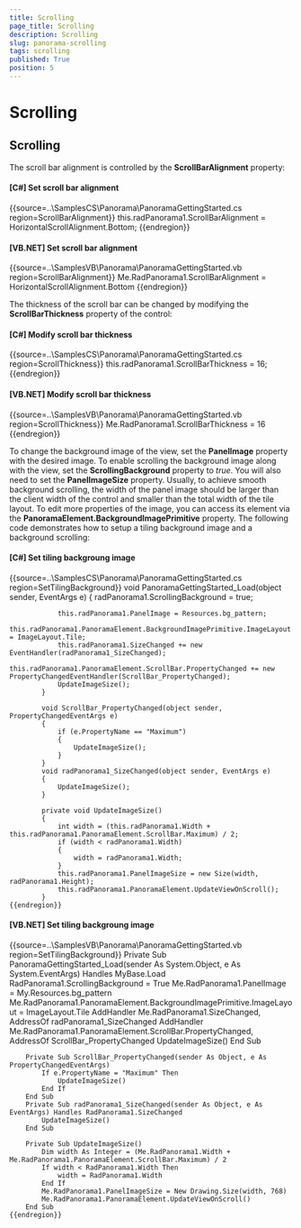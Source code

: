 ```yaml
---
title: Scrolling
page_title: Scrolling
description: Scrolling
slug: panorama-scrolling
tags: scrolling
published: True
position: 5
---
```


# Scrolling



## Scrolling

The scroll bar alignment is controlled by the __ScrollBarAlignment__ property:

#### __[C#] Set scroll bar alignment__

{{source=..\SamplesCS\Panorama\PanoramaGettingStarted.cs region=ScrollBarAlignment}}
	            this.radPanorama1.ScrollBarAlignment = HorizontalScrollAlignment.Bottom;
	{{endregion}}



#### __[VB.NET] Set scroll bar alignment__

{{source=..\SamplesVB\Panorama\PanoramaGettingStarted.vb region=ScrollBarAlignment}}
	        Me.RadPanorama1.ScrollBarAlignment = HorizontalScrollAlignment.Bottom
	{{endregion}}



The thickness of the scroll bar can be changed by modifying the __ScrollBarThickness__ property of the control:

#### __[C#] Modify scroll bar thickness__

{{source=..\SamplesCS\Panorama\PanoramaGettingStarted.cs region=ScrollThickness}}
	            this.radPanorama1.ScrollBarThickness = 16;
	{{endregion}}



#### __[VB.NET] Modify scroll bar thickness__

{{source=..\SamplesVB\Panorama\PanoramaGettingStarted.vb region=ScrollThickness}}
	        Me.RadPanorama1.ScrollBarThickness = 16
	{{endregion}}



To change the background image of the view, set the __PanelImage__ property with the desired image. To enable 
			scrolling the background image along with the view, set the __ScrollingBackground__ property to *true*. 
			You will also need to set the __PanelImageSize__ property. Usually, to achieve smooth background scrolling, the width 
			of the panel image should be larger than the client width of the control and smaller than the total width of the tile layout.
			To edit more properties of the image, you can access its element via the __PanoramaElement.BackgroundImagePrimitive__ property. 
			The following code demonstrates how to setup a tiling background image and a background scrolling:
		

#### __[C#] Set tiling backgroung image__

{{source=..\SamplesCS\Panorama\PanoramaGettingStarted.cs region=SetTilingBackground}}
	        void PanoramaGettingStarted_Load(object sender, EventArgs e)
	        {
	            radPanorama1.ScrollingBackground = true;
	
	            this.radPanorama1.PanelImage = Resources.bg_pattern;
	            this.radPanorama1.PanoramaElement.BackgroundImagePrimitive.ImageLayout = ImageLayout.Tile;
	            this.radPanorama1.SizeChanged += new EventHandler(radPanorama1_SizeChanged);
	            this.radPanorama1.PanoramaElement.ScrollBar.PropertyChanged += new PropertyChangedEventHandler(ScrollBar_PropertyChanged);
	            UpdateImageSize();
	        }
	
	        void ScrollBar_PropertyChanged(object sender, PropertyChangedEventArgs e)
	        {
	            if (e.PropertyName == "Maximum")
	            {
	                UpdateImageSize();
	            }
	        }
	        void radPanorama1_SizeChanged(object sender, EventArgs e)
	        {
	            UpdateImageSize();
	        }
	
	        private void UpdateImageSize()
	        {
	            int width = (this.radPanorama1.Width + this.radPanorama1.PanoramaElement.ScrollBar.Maximum) / 2;
	            if (width < radPanorama1.Width)
	            {
	                width = radPanorama1.Width;
	            }
	            this.radPanorama1.PanelImageSize = new Size(width, radPanorama1.Height);
	            this.radPanorama1.PanoramaElement.UpdateViewOnScroll();
	        }
	{{endregion}}



#### __[VB.NET] Set tiling backgroung image__

{{source=..\SamplesVB\Panorama\PanoramaGettingStarted.vb region=SetTilingBackground}}
	    Private Sub PanoramaGettingStarted_Load(sender As System.Object, e As System.EventArgs) Handles MyBase.Load
	        RadPanorama1.ScrollingBackground = True
	        Me.RadPanorama1.PanelImage = My.Resources.bg_pattern
	        Me.RadPanorama1.PanoramaElement.BackgroundImagePrimitive.ImageLayout = ImageLayout.Tile
	        AddHandler Me.RadPanorama1.SizeChanged, AddressOf radPanorama1_SizeChanged
	        AddHandler Me.RadPanorama1.PanoramaElement.ScrollBar.PropertyChanged, AddressOf ScrollBar_PropertyChanged
	        UpdateImageSize()
	    End Sub
	
	    Private Sub ScrollBar_PropertyChanged(sender As Object, e As PropertyChangedEventArgs)
	        If e.PropertyName = "Maximum" Then
	            UpdateImageSize()
	        End If
	    End Sub
	    Private Sub radPanorama1_SizeChanged(sender As Object, e As EventArgs) Handles RadPanorama1.SizeChanged
	        UpdateImageSize()
	    End Sub
	
	    Private Sub UpdateImageSize()
	        Dim width As Integer = (Me.RadPanorama1.Width + Me.RadPanorama1.PanoramaElement.ScrollBar.Maximum) / 2
	        If width < RadPanorama1.Width Then
	            width = RadPanorama1.Width
	        End If
	        Me.RadPanorama1.PanelImageSize = New Drawing.Size(width, 768)
	        Me.RadPanorama1.PanoramaElement.UpdateViewOnScroll()
	    End Sub
	{{endregion}}



